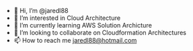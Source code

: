 - 👋 Hi, I’m @jaredl88
- 👀 I’m interested in Cloud Architecture
- 🌱 I’m currently learning AWS Solution Archicture
- 💞️ I’m looking to collaborate on Cloudformation Architectures
- 📫 How to reach me jaredl88@hotmail.com

<!---
This creates a bucket, lambda function, dyanmodb table, a bucket event trigger, and the permissions. Once a .json is uploaded with id, firstname, and lastname into the bucket it will trigger the lambda function to put its contents into the dynamodb table with id as the key. The code in the zip file was taken from https://github.com/jspruance/cloudpath-tutorials/tree/master/aws-serverless/aws-s3-lambda-tutorial. 
--->


